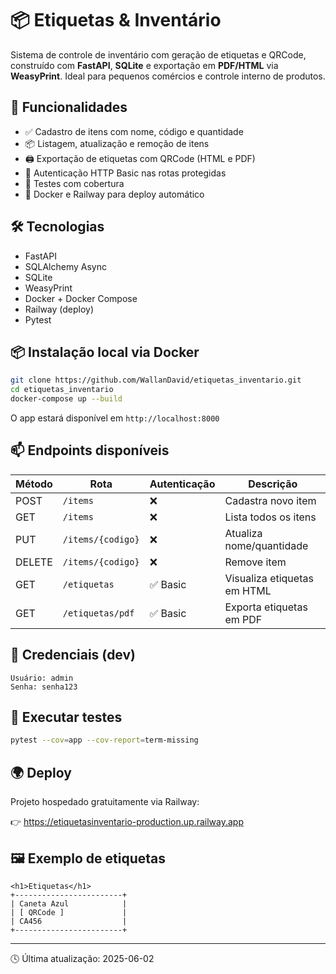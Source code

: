 # 📦 Etiquetas & Inventário

Sistema de controle de inventário com geração de etiquetas e QRCode, construído com **FastAPI**, **SQLite** e exportação em **PDF/HTML** via **WeasyPrint**. Ideal para pequenos comércios e controle interno de produtos.

## 🚀 Funcionalidades

- ✅ Cadastro de itens com nome, código e quantidade
- 📦 Listagem, atualização e remoção de itens
- 🖨️ Exportação de etiquetas com QRCode (HTML e PDF)
- 🔐 Autenticação HTTP Basic nas rotas protegidas
- 🧪 Testes com cobertura
- 🐳 Docker e Railway para deploy automático

## 🛠️ Tecnologias

- FastAPI
- SQLAlchemy Async
- SQLite
- WeasyPrint
- Docker + Docker Compose
- Railway (deploy)
- Pytest

## 📦 Instalação local via Docker

```bash
git clone https://github.com/WallanDavid/etiquetas_inventario.git
cd etiquetas_inventario
docker-compose up --build
```

O app estará disponível em `http://localhost:8000`

## 📫 Endpoints disponíveis

| Método | Rota                  | Autenticação | Descrição                         |
|--------|-----------------------|--------------|-----------------------------------|
| POST   | `/items`              | ❌           | Cadastra novo item                |
| GET    | `/items`              | ❌           | Lista todos os itens              |
| PUT    | `/items/{codigo}`     | ❌           | Atualiza nome/quantidade          |
| DELETE | `/items/{codigo}`     | ❌           | Remove item                       |
| GET    | `/etiquetas`          | ✅ Basic     | Visualiza etiquetas em HTML       |
| GET    | `/etiquetas/pdf`      | ✅ Basic     | Exporta etiquetas em PDF          |

## 🔐 Credenciais (dev)

```
Usuário: admin
Senha: senha123
```

## 🧪 Executar testes

```bash
pytest --cov=app --cov-report=term-missing
```

## 🌍 Deploy

Projeto hospedado gratuitamente via Railway:

👉 https://etiquetasinventario-production.up.railway.app

## 🖼️ Exemplo de etiquetas

```
<h1>Etiquetas</h1>
+------------------------+
| Caneta Azul            |
| [ QRCode ]             |
| CA456                  |
+------------------------+
```

---

🕓 Última atualização: 2025-06-02
